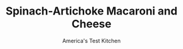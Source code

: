 ---
layout: ../../layouts/MarkdownPostLayout.astro
title: Spinach-Artichoke Macaroni and Cheese
author: America's Test Kitchen
pubDate: 2023-03-15
description: "Beloved spinach-artichoke dip plus elbow macaroni equals a stellar version of mac and cheese."
image_url: https://res.cloudinary.com/hksqkdlah/image/upload/ar_1:1,c_fill,dpr_2.0,f_auto,fl_lossy.progressive.strip_profile,g_faces:auto,q_auto:low,w_344/SFS_SpinachArtichokeMacaroniAndCheese_022_e9kxfo
tags: ["Main Courses","Vegetables","Pasta","Cheese","Vegetarian","Weeknight"]
calories: 2718
protein: 33
carbohydrates: 53
fats: 38
fiber: 5
ingredients: ["1 tablespoon, extra-virgin olive oil","3 , garlic cloves, minced","5 ounces (5 cups), baby spinach, chopped coarse","1½ cups, water","1 cup, whole milk","8 ounces (2 cups), elbow macaroni","¼ teaspoon, table salt","1 cup marinated, artichoke hearts, chopped","4 ounces, American cheese, shredded (1 cup)","½ teaspoon, pepper","4 ounces, extra-sharp cheddar cheese, shredded (1 cup)","1½ ounces, Parmesan cheese, shredded (½ cup)"]
serves: 4
time: "45 minutes"
instructions: ["Heat oil in large saucepan over medium-high heat until shimmering. Add garlic and cook until fragrant, about 30 seconds. Add spinach and cook until wilted, 2 to 3 minutes. Transfer spinach to bowl and set aside.","Bring water and milk to boil in now-empty saucepan over high heat. Stir in macaroni and salt and reduce heat to medium-low. Cook, stirring frequently, until macaroni is slightly past al dente, 6 to 8 minutes. Add artichokes, American cheese, and pepper and cook, stirring constantly, until cheese is completely melted, about 1 minute. Off heat, stir in cheddar and Parmesan until evenly distributed but not melted. Cover saucepan and let stand for 5 minutes.","Add spinach to macaroni and stir until sauce is smooth (sauce may look loose but will thicken as it cools). Season with salt and pepper to taste. Serve."]
nutrition: ["482 mg Potassium, K","598 mg Phosphorus, P","757 mg Calcium, Ca","4 mg Iron, Fe","90 mg Magnesium, Mg","950 mg Sodium, Na","3 mg Zinc, Zn","38 g Total lipid (fat)","1 mg Niacin","9 g Fatty acids, total monounsaturated","1 g Fatty acids, total polyunsaturated","10 mg Vitamin C, total ascorbic acid","1 µg Vitamin D (D2 + D3)","81 mg Cholesterol","16 g Fatty acids, total saturated","1 g Fatty acids, total trans","5 g Fiber, total dietary","99 µg Folate, food","6 g Sugars, total","176 µg Vitamin K (phylloquinone)","210 g Water","53 g Carbohydrate, by difference","99 µg Folate, DFE","33 g Protein","1 mg Vitamin E (alpha-tocopherol)","1 µg Vitamin B-12","393 µg Vitamin A, RAE","679 kcal Energy","2718 calories"]
notes: "Use a 4-ounce block of American cheese from the deli counter rather than presliced cheese. Use the large holes of a box grater to shred the Parmesan."
---